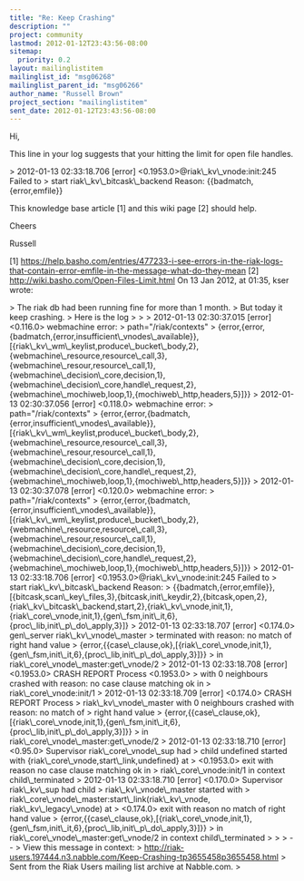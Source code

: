 ```yaml
---
title: "Re: Keep Crashing"
description: ""
project: community
lastmod: 2012-01-12T23:43:56-08:00
sitemap:
  priority: 0.2
layout: mailinglistitem
mailinglist_id: "msg06268"
mailinglist_parent_id: "msg06266"
author_name: "Russell Brown"
project_section: "mailinglistitem"
sent_date: 2012-01-12T23:43:56-08:00
---
```



Hi,

This line in your log suggests that your hitting the limit for open file 
handles.

&gt; 2012-01-13 02:33:18.706 [error] &lt;0.1953.0&gt;@riak\\_kv\\_vnode:init:245 Failed to 
&gt; start riak\\_kv\\_bitcask\\_backend Reason: {{badmatch,{error,emfile}}


This knowledge base article [1] and this wiki page [2] should help.

Cheers

Russell

[1] 
https://help.basho.com/entries/477233-i-see-errors-in-the-riak-logs-that-contain-error-emfile-in-the-message-what-do-they-mean
[2] http://wiki.basho.com/Open-Files-Limit.html
On 13 Jan 2012, at 01:35, kser wrote:

&gt; The riak db had been running fine for more than 1 month.
&gt; But today it keep crashing.
&gt; Here is the log
&gt; 
&gt; 
&gt; 2012-01-13 02:30:37.015 [error] &lt;0.116.0&gt; webmachine error:
&gt; path="/riak/contexts"
&gt; {error,{error,{badmatch,{error,insufficient\\_vnodes\\_available}},[{riak\\_kv\\_wm\\_keylist,produce\\_bucket\\_body,2},{webmachine\\_resource,resource\\_call,3},{webmachine\\_resour,resource\\_call,1},{webmachine\\_decision\\_core,decision,1},{webmachine\\_decision\\_core,handle\\_request,2},{webmachine\\_mochiweb,loop,1},{mochiweb\\_http,headers,5}]}}
&gt; 2012-01-13 02:30:37.056 [error] &lt;0.118.0&gt; webmachine error:
&gt; path="/riak/contexts"
&gt; {error,{error,{badmatch,{error,insufficient\\_vnodes\\_available}},[{riak\\_kv\\_wm\\_keylist,produce\\_bucket\\_body,2},{webmachine\\_resource,resource\\_call,3},{webmachine\\_resour,resource\\_call,1},{webmachine\\_decision\\_core,decision,1},{webmachine\\_decision\\_core,handle\\_request,2},{webmachine\\_mochiweb,loop,1},{mochiweb\\_http,headers,5}]}}
&gt; 2012-01-13 02:30:37.078 [error] &lt;0.120.0&gt; webmachine error:
&gt; path="/riak/contexts"
&gt; {error,{error,{badmatch,{error,insufficient\\_vnodes\\_available}},[{riak\\_kv\\_wm\\_keylist,produce\\_bucket\\_body,2},{webmachine\\_resource,resource\\_call,3},{webmachine\\_resour,resource\\_call,1},{webmachine\\_decision\\_core,decision,1},{webmachine\\_decision\\_core,handle\\_request,2},{webmachine\\_mochiweb,loop,1},{mochiweb\\_http,headers,5}]}}
&gt; 2012-01-13 02:33:18.706 [error] &lt;0.1953.0&gt;@riak\\_kv\\_vnode:init:245 Failed to
&gt; start riak\\_kv\\_bitcask\\_backend Reason:
&gt; {{badmatch,{error,emfile}},[{bitcask,scan\\_key\\_files,3},{bitcask,init\\_keydir,2},{bitcask,open,2},{riak\\_kv\\_bitcask\\_backend,start,2},{riak\\_kv\\_vnode,init,1},{riak\\_core\\_vnode,init,1},{gen\\_fsm,init\\_it,6},{proc\\_lib,init\\_p\\_do\\_apply,3}]}
&gt; 2012-01-13 02:33:18.707 [error] &lt;0.174.0&gt; gen\\_server riak\\_kv\\_vnode\\_master
&gt; terminated with reason: no match of right hand value
&gt; {error,{{case\\_clause,ok},[{riak\\_core\\_vnode,init,1},{gen\\_fsm,init\\_it,6},{proc\\_lib,init\\_p\\_do\\_apply,3}]}}
&gt; in riak\\_core\\_vnode\\_master:get\\_vnode/2
&gt; 2012-01-13 02:33:18.708 [error] &lt;0.1953.0&gt; CRASH REPORT Process &lt;0.1953.0&gt;
&gt; with 0 neighbours crashed with reason: no case clause matching ok in
&gt; riak\\_core\\_vnode:init/1
&gt; 2012-01-13 02:33:18.709 [error] &lt;0.174.0&gt; CRASH REPORT Process
&gt; riak\\_kv\\_vnode\\_master with 0 neighbours crashed with reason: no match of
&gt; right hand value
&gt; {error,{{case\\_clause,ok},[{riak\\_core\\_vnode,init,1},{gen\\_fsm,init\\_it,6},{proc\\_lib,init\\_p\\_do\\_apply,3}]}}
&gt; in riak\\_core\\_vnode\\_master:get\\_vnode/2
&gt; 2012-01-13 02:33:18.710 [error] &lt;0.95.0&gt; Supervisor riak\\_core\\_vnode\\_sup had
&gt; child undefined started with {riak\\_core\\_vnode,start\\_link,undefined} at
&gt; &lt;0.1953.0&gt; exit with reason no case clause matching ok in
&gt; riak\\_core\\_vnode:init/1 in context child\\_terminated
&gt; 2012-01-13 02:33:18.710 [error] &lt;0.170.0&gt; Supervisor riak\\_kv\\_sup had child
&gt; riak\\_kv\\_vnode\\_master started with
&gt; riak\\_core\\_vnode\\_master:start\\_link(riak\\_kv\\_vnode, riak\\_kv\\_legacy\\_vnode) at
&gt; &lt;0.174.0&gt; exit with reason no match of right hand value
&gt; {error,{{case\\_clause,ok},[{riak\\_core\\_vnode,init,1},{gen\\_fsm,init\\_it,6},{proc\\_lib,init\\_p\\_do\\_apply,3}]}}
&gt; in riak\\_core\\_vnode\\_master:get\\_vnode/2 in context child\\_terminated
&gt; 
&gt; 
&gt; --
&gt; View this message in context: 
&gt; http://riak-users.197444.n3.nabble.com/Keep-Crashing-tp3655458p3655458.html
&gt; Sent from the Riak Users mailing list archive at Nabble.com.
&gt; 

